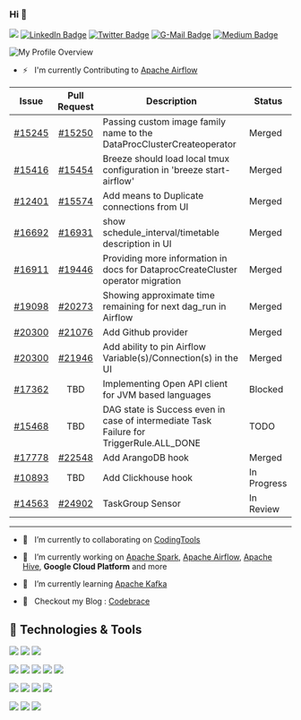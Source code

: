 ### Hi 👋 

![](https://komarev.com/ghpvc/?username=pateash&style=flat-square&color=blue)
[![LinkedIn Badge](https://img.shields.io/badge/-ashishpatel0720-blue?style=flat&logo=linkedin&logoColor=white&color=blue)](https://www.linkedin.com/in/ashishpatel0720/)
[![Twitter Badge](https://img.shields.io/badge/-ashishpatel0720-blue?style=flat&logo=twitter&logoColor=white&color=blue)](https://twitter.com/ashishpatel0720)
[![G-Mail Badge](https://img.shields.io/badge/-ashishpatel0720@gmail.com-red?style=flat-square&logo=Gmail&logoColor=white&color=red)](mailto://ashishpatel0720@gmail.com)
[![Medium Badge](https://img.shields.io/badge/-ashishpatel0720-black?style=flat-square&logo=medium&logoColor=white&color=black)](https://medium.com/@ashishpatel0720)

![My Profile Overview](https://github-readme-stats.vercel.app/api?username=pateash&show_icons=true&count_private=true)

<!-- ![Most used languages in my Github Account](https://github-readme-stats.vercel.app/api/top-langs/?username=pateash&layout=compact&count_private=true) -->

- ⚡ &nbsp;&nbsp;I'm currently Contributing to [Apache Airflow](https://github.com/apache/airflow)

| Issue                                                         | Pull Request                                           | Description  | Status |
| -------------                                                 |:-------------:                                         | -----------  | ------ |
| [#15245](https://github.com/apache/airflow/issues/15245)      | [#15250](https://github.com/apache/airflow/pull/15250) |  Passing custom image family name to the DataProcClusterCreateoperator            | Merged |
| [#15416](https://github.com/apache/airflow/issues/15416)      | [#15454](https://github.com/apache/airflow/pull/15454) | Breeze should load local tmux configuration in 'breeze start-airflow'             | Merged |
| [#12401](https://github.com/apache/airflow/issues/12401)      | [#15574](https://github.com/apache/airflow/pull/15574) |  Add means to Duplicate connections from UI           | Merged |
| [#16692](https://github.com/apache/airflow/issues/16692)      | [#16931](https://github.com/apache/airflow/pull/16931) | show schedule_interval/timetable description in UI             | Merged |
| [#16911](https://github.com/apache/airflow/issues/16911)      | [#19446](https://github.com/apache/airflow/pull/19446) | Providing more information in docs for DataprocCreateCluster operator migration         | Merged | 
| [#19098](https://github.com/apache/airflow/issues/19098)      | [#20273](https://github.com/apache/airflow/pull/20273) |   Showing approximate time remaining for next dag_run in Airflow                    | Merged |
| [#20300](https://github.com/apache/airflow/issues/20300)      | [#21076](https://github.com/apache/airflow/pull/21076) |Add Github provider                   | Merged |
| [#20300](https://github.com/apache/airflow/issues/21720)      | [#21946](https://github.com/apache/airflow/pull/21946) | Add ability to pin Airflow Variable(s)/Connection(s) in the UI               | Merged |
| [#17362](https://github.com/apache/airflow/issues/17362)      | TBD                                                    |Implementing Open API client for JVM based languages   | Blocked |
| [#15468](https://github.com/apache/airflow/issues/15468)      | TBD                                                    |DAG state is Success even in case of intermediate Task Failure for TriggerRule.ALL_DONE | TODO |
| [#17778](https://github.com/apache/airflow/issues/17778)      | [#22548](https://github.com/apache/airflow/pull/22548) |Add ArangoDB hook| Merged |
| [#10893](https://github.com/apache/airflow/issues/10893)      | TBD |Add Clickhouse hook| In Progress |
| [#14563](https://github.com/apache/airflow/issues/14563)      | [#24902](https://github.com/apache/airflow/pull/24902) |TaskGroup Sensor| In Review |
---

- 👯  &nbsp;&nbsp;I’m currently  to collaborating on [CodingTools](https://github.com/codingtools/cdt)
- 🔭  &nbsp;&nbsp;I’m currently working on [Apache Spark](https://github.com/apache/spark), [Apache Airflow](https://github.com/apache/airflow), [Apache Hive](https://github.com/apache/hive), **Google Cloud Platform** and more
- 🌱 &nbsp;&nbsp;I’m currently learning [Apache Kafka](https://github.com/apache/kafka)

- 🤔 &nbsp;&nbsp;Checkout my Blog : [Codebrace](https://medium.com/codebrace)

<!-- ## Contact Me

[![Linkedin Badge](https://img.shields.io/badge/-ashishpatel0720-blue?style=flat-square&logo=Linkedin&logoColor=white&link=https://www.linkedin.com/in/ashishpatel0720)](https://www.linkedin.com/in/ashishpatel0720)
[![Twitter Badge](https://img.shields.io/badge/-ashishpatel0720-blue?style=flat-square&logo=Twitter&logoColor=white&link=https://twitter.com/ashishpatel0720)](https://twitter.com/ashishpatel0720) 
[![Gmail Badge](https://img.shields.io/badge/-ashishpatel0720@gmail.com-blue?style=flat-square&logo=Gmail&logoColor=white)](mailto:ashishpatel0720@gmail.com) 

 -->
## 🔧 Technologies & Tools
![](https://img.shields.io/badge/Code-Java-informational?style=flat&logo=java&logoColor=white&color=6aa6f8)
![](https://img.shields.io/badge/Code-scala-informational?style=flat&logo=scala&logoColor=white&color=6aa6f8)
![](https://img.shields.io/badge/Code-Python-informational?style=flat&logo=python&logoColor=white&color=6aa6f8)

![](https://img.shields.io/badge/Tools-Spark-informational?style=flat&logo=apache-spark&logoColor=white&color=6aa6f8)
![](https://img.shields.io/badge/Tools-MapReduce-informational?style=flat&logo=apache-mapreduce&logoColor=white&color=6aa6f8)
![](https://img.shields.io/badge/Tools-Airflow-informational?style=flat&logo=apache-airflow&logoColor=white&color=6aa6f8)
![](https://img.shields.io/badge/Tools-Docker-informational?style=flat&logo=docker&logoColor=white&color=6aa6f8)
![](https://img.shields.io/badge/Tools-Spring-informational?style=flat&logo=spring&logoColor=white&color=6aa6f8)


![](https://img.shields.io/badge/DB-Presto-informational?style=flat&logo=presto&logoColor=white&color=6aa6f8)
![](https://img.shields.io/badge/DB-BigQuery-informational?style=flat&logo=google-cloud&logoColor=white&color=6aa6f8)
![](https://img.shields.io/badge/DB-Hive-informational?style=flat&logo=hive&logoColor=white&color=6aa6f8)
![](https://img.shields.io/badge/DB-Impala-informational?style=flat&logo=impala&logoColor=white&color=6aa6f8)


![](https://img.shields.io/badge/Code-SQL-informational?style=flat&logo=sql&logoColor=white&color=6aa6f8)
![](https://img.shields.io/badge/DB-MySQL-informational?style=flat&logo=mysql&logoColor=white&color=6aa6f8)
![](https://img.shields.io/badge/DB-Oracle-informational?style=flat&logo=oracle&logoColor=white&color=6aa6f8)


<!--
**ashishpatel0720/ashishpatel0720** is a ✨ _special_ ✨ repository because its `README.md` (this file) appears on your GitHub profile.

Here are some ideas to get you started:

- 🔭 I’m currently working on ...
- 🌱 I’m currently learning ...
- 👯 I’m looking to collaborate on ...
- 🤔 I’m looking for help with ...
- 💬 Ask me about ...
- 📫 How to reach me: ...
- 😄 Pronouns: ...
- ⚡ Fun fact: ...
-->


